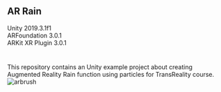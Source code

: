 ## AR Rain
Unity 2019.3.1f1  
ARFoundation 3.0.1  
ARKit XR Plugin 3.0.1  
#

This repository contains an Unity example project about creating Augmented Reality Rain function using particles for TransReality course.
![arbrush](https://user-images.githubusercontent.com/45578227/78652327-28cb8000-78f4-11ea-858e-20c61018e20a.gif)
